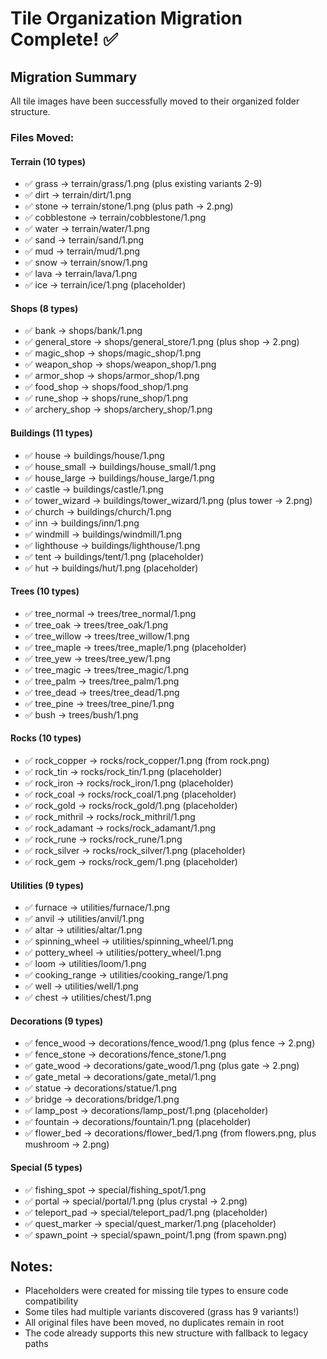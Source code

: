 # Tile Organization Migration Complete! ✅

## Migration Summary

All tile images have been successfully moved to their organized folder structure.

### Files Moved:

#### Terrain (10 types)
- ✅ grass → terrain/grass/1.png (plus existing variants 2-9)
- ✅ dirt → terrain/dirt/1.png
- ✅ stone → terrain/stone/1.png (plus path → 2.png)
- ✅ cobblestone → terrain/cobblestone/1.png
- ✅ water → terrain/water/1.png
- ✅ sand → terrain/sand/1.png
- ✅ mud → terrain/mud/1.png
- ✅ snow → terrain/snow/1.png
- ✅ lava → terrain/lava/1.png
- ✅ ice → terrain/ice/1.png (placeholder)

#### Shops (8 types)
- ✅ bank → shops/bank/1.png
- ✅ general_store → shops/general_store/1.png (plus shop → 2.png)
- ✅ magic_shop → shops/magic_shop/1.png
- ✅ weapon_shop → shops/weapon_shop/1.png
- ✅ armor_shop → shops/armor_shop/1.png
- ✅ food_shop → shops/food_shop/1.png
- ✅ rune_shop → shops/rune_shop/1.png
- ✅ archery_shop → shops/archery_shop/1.png

#### Buildings (11 types)
- ✅ house → buildings/house/1.png
- ✅ house_small → buildings/house_small/1.png
- ✅ house_large → buildings/house_large/1.png
- ✅ castle → buildings/castle/1.png
- ✅ tower_wizard → buildings/tower_wizard/1.png (plus tower → 2.png)
- ✅ church → buildings/church/1.png
- ✅ inn → buildings/inn/1.png
- ✅ windmill → buildings/windmill/1.png
- ✅ lighthouse → buildings/lighthouse/1.png
- ✅ tent → buildings/tent/1.png (placeholder)
- ✅ hut → buildings/hut/1.png (placeholder)

#### Trees (10 types)
- ✅ tree_normal → trees/tree_normal/1.png
- ✅ tree_oak → trees/tree_oak/1.png
- ✅ tree_willow → trees/tree_willow/1.png
- ✅ tree_maple → trees/tree_maple/1.png (placeholder)
- ✅ tree_yew → trees/tree_yew/1.png
- ✅ tree_magic → trees/tree_magic/1.png
- ✅ tree_palm → trees/tree_palm/1.png
- ✅ tree_dead → trees/tree_dead/1.png
- ✅ tree_pine → trees/tree_pine/1.png
- ✅ bush → trees/bush/1.png

#### Rocks (10 types)
- ✅ rock_copper → rocks/rock_copper/1.png (from rock.png)
- ✅ rock_tin → rocks/rock_tin/1.png (placeholder)
- ✅ rock_iron → rocks/rock_iron/1.png (placeholder)
- ✅ rock_coal → rocks/rock_coal/1.png (placeholder)
- ✅ rock_gold → rocks/rock_gold/1.png (placeholder)
- ✅ rock_mithril → rocks/rock_mithril/1.png
- ✅ rock_adamant → rocks/rock_adamant/1.png
- ✅ rock_rune → rocks/rock_rune/1.png
- ✅ rock_silver → rocks/rock_silver/1.png (placeholder)
- ✅ rock_gem → rocks/rock_gem/1.png (placeholder)

#### Utilities (9 types)
- ✅ furnace → utilities/furnace/1.png
- ✅ anvil → utilities/anvil/1.png
- ✅ altar → utilities/altar/1.png
- ✅ spinning_wheel → utilities/spinning_wheel/1.png
- ✅ pottery_wheel → utilities/pottery_wheel/1.png
- ✅ loom → utilities/loom/1.png
- ✅ cooking_range → utilities/cooking_range/1.png
- ✅ well → utilities/well/1.png
- ✅ chest → utilities/chest/1.png

#### Decorations (9 types)
- ✅ fence_wood → decorations/fence_wood/1.png (plus fence → 2.png)
- ✅ fence_stone → decorations/fence_stone/1.png
- ✅ gate_wood → decorations/gate_wood/1.png (plus gate → 2.png)
- ✅ gate_metal → decorations/gate_metal/1.png
- ✅ statue → decorations/statue/1.png
- ✅ bridge → decorations/bridge/1.png
- ✅ lamp_post → decorations/lamp_post/1.png (placeholder)
- ✅ fountain → decorations/fountain/1.png (placeholder)
- ✅ flower_bed → decorations/flower_bed/1.png (from flowers.png, plus mushroom → 2.png)

#### Special (5 types)
- ✅ fishing_spot → special/fishing_spot/1.png
- ✅ portal → special/portal/1.png (plus crystal → 2.png)
- ✅ teleport_pad → special/teleport_pad/1.png (placeholder)
- ✅ quest_marker → special/quest_marker/1.png (placeholder)
- ✅ spawn_point → special/spawn_point/1.png (from spawn.png)

## Notes:
- Placeholders were created for missing tile types to ensure code compatibility
- Some tiles had multiple variants discovered (grass has 9 variants!)
- All original files have been moved, no duplicates remain in root
- The code already supports this new structure with fallback to legacy paths